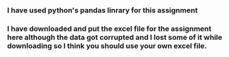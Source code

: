 ### I have used python's pandas linrary for this assignment

### I have downloaded and put the excel file for the assignment here although the data got corrupted and I lost some of it while downloading so I think you should use your own excel file.
